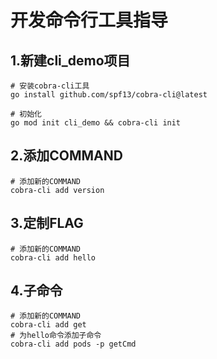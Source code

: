 开发命令行工具指导
===============

## 1.新建cli_demo项目
```text
# 安装cobra-cli工具
go install github.com/spf13/cobra-cli@latest

# 初始化
go mod init cli_demo && cobra-cli init
```


## 2.添加COMMAND

```text
# 添加新的COMMAND
cobra-cli add version
```

## 3.定制FLAG

```text
# 添加新的COMMAND
cobra-cli add hello

```

## 4.子命令

```text
# 添加新的COMMAND
cobra-cli add get
# 为hello命令添加子命令
cobra-cli add pods -p getCmd

```